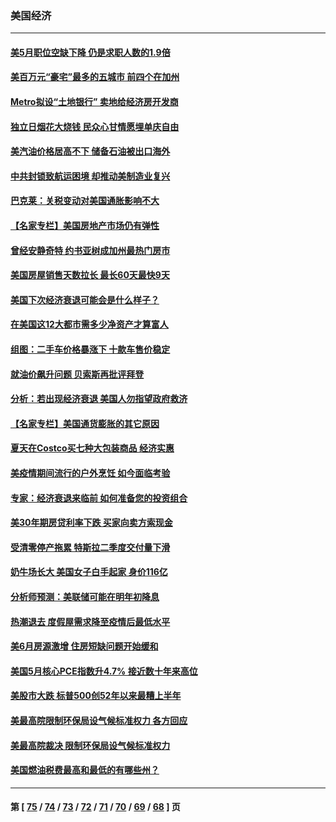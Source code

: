 ### 美国经济
---
#### [美5月职位空缺下降 仍是求职人数的1.9倍](../../pages/ncid1078158/n13775025.md) 
#### [美百万元“豪宅”最多的五城市 前四个在加州](../../pages/ncid1078158/n13774175.md) 
#### [Metro拟设“土地银行” 卖地给经济房开发商](../../pages/ncid1078158/n13774412.md) 
#### [独立日烟花大烧钱 民众心甘情愿埋单庆自由](../../pages/ncid1078158/n13774328.md) 
#### [美汽油价格居高不下 储备石油被出口海外](../../pages/ncid1078158/n13774296.md) 
#### [中共封锁致航运困境 却推动美制造业复兴](../../pages/ncid1078158/n13774161.md) 
#### [巴克莱：关税变动对美国通胀影响不大](../../pages/ncid1078158/n13774227.md) 
#### [【名家专栏】美国房地产市场仍有弹性](../../pages/ncid1078158/n13774081.md) 
#### [曾经安静奇特 约书亚树成加州最热门房市](../../pages/ncid1078158/n13773703.md) 
#### [美国房屋销售天数拉长 最长60天最快9天](../../pages/ncid1078158/n13773138.md) 
#### [美国下次经济衰退可能会是什么样子？](../../pages/ncid1078158/n13772976.md) 
#### [在美国这12大都市需多少净资产才算富人](../../pages/ncid1078158/n13772857.md) 
#### [组图：二手车价格暴涨下 十款车售价稳定](../../pages/ncid1078158/n13768072.md) 
#### [就油价飙升问题 贝索斯再批评拜登](../../pages/ncid1078158/n13772758.md) 
#### [分析：若出现经济衰退 美国人勿指望政府救济](../../pages/ncid1078158/n13772717.md) 
#### [【名家专栏】美国通货膨胀的其它原因](../../pages/ncid1078158/n13772617.md) 
#### [夏天在Costco买七种大包装商品 经济实惠](../../pages/ncid1078158/n13762553.md) 
#### [美疫情期间流行的户外烹饪 如今面临考验](../../pages/ncid1078158/n13772365.md) 
#### [专家：经济衰退来临前 如何准备您的投资组合](../../pages/ncid1078158/n13772364.md) 
#### [美30年期房贷利率下跌 买家向卖方索现金](../../pages/ncid1078158/n13772295.md) 
#### [受清零停产拖累 特斯拉二季度交付量下滑](../../pages/ncid1078158/n13772234.md) 
#### [奶牛场长大 美国女子白手起家 身价116亿](../../pages/ncid1078158/n13770994.md) 
#### [分析师预测：美联储可能在明年初降息](../../pages/ncid1078158/n13772057.md) 
#### [热潮退去 度假屋需求降至疫情后最低水平](../../pages/ncid1078158/n13771913.md) 
#### [美6月房源激增 住房短缺问题开始缓和](../../pages/ncid1078158/n13771588.md) 
#### [美国5月核心PCE指数升4.7% 接近数十年来高位](../../pages/ncid1078158/n13770992.md) 
#### [美股市大跌 标普500创52年以来最糟上半年](../../pages/ncid1078158/n13770988.md) 
#### [美最高院限制环保局设气候标准权力 各方回应](../../pages/ncid1078158/n13770901.md) 
#### [美最高院裁决 限制环保局设气候标准权力](../../pages/ncid1078158/n13770868.md) 
#### [美国燃油税费最高和最低的有哪些州？](../../pages/ncid1078158/n13770341.md) 

---
#### 第 [ [75](./75.md) / [74](./74.md) / [73](./73.md) / [72](./72.md) / [71](./71.md) / [70](./70.md) / [69](./69.md) / [68](./68.md) ] 页

